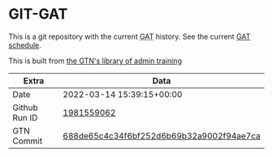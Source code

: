 # GIT-GAT

This is a git repository with the current <abbr title="Galaxy Admin Training">GAT</abbr> history. See the current [GAT schedule](https://gxy.io/gat).

This is built from [the GTN's library of admin training](https://training.galaxyproject.org/training-material/topics/admin/)

Extra | Data
--- | ---
Date | 2022-03-14 15:39:15+00:00
Github Run ID | [1981559062](https://github.com/galaxyproject/training-material/actions/runs/1981559062)
GTN Commit | [688de65c4c34f6bf252d6b69b32a9002f94ae7ca](https://github.com/galaxyproject/training-material/tree/688de65c4c34f6bf252d6b69b32a9002f94ae7ca)

